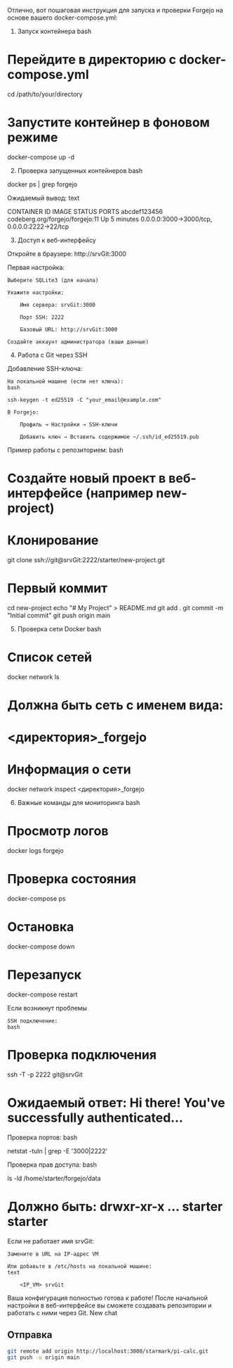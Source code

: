 Отлично, вот пошаговая инструкция для запуска и проверки Forgejo на основе вашего docker-compose.yml:
1. Запуск контейнера
bash

# Перейдите в директорию с docker-compose.yml
cd /path/to/your/directory

# Запустите контейнер в фоновом режиме
docker-compose up -d

2. Проверка запущенных контейнеров
bash

docker ps | grep forgejo

Ожидаемый вывод:
text

CONTAINER ID  IMAGE                          STATUS        PORTS
abcdef123456  codeberg.org/forgejo/forgejo:11  Up 5 minutes  0.0.0.0:3000->3000/tcp, 0.0.0.0:2222->22/tcp

3. Доступ к веб-интерфейсу

Откройте в браузере:
http://srvGit:3000

Первая настройка:

    Выберите SQLite3 (для начала)

    Укажите настройки:

        Имя сервера: srvGit:3000

        Порт SSH: 2222

        Базовый URL: http://srvGit:3000

    Создайте аккаунт администратора (ваши данные)

4. Работа с Git через SSH

Добавление SSH-ключа:

    На локальной машине (если нет ключа):
    bash

    ssh-keygen -t ed25519 -C "your_email@example.com"

    В Forgejo:

        Профиль → Настройки → SSH-ключи

        Добавить ключ → Вставить содержимое ~/.ssh/id_ed25519.pub

Пример работы с репозиторием:
bash

# Создайте новый проект в веб-интерфейсе (например new-project)

# Клонирование
git clone ssh://git@srvGit:2222/starter/new-project.git

# Первый коммит
cd new-project
echo "# My Project" > README.md
git add .
git commit -m "Initial commit"
git push origin main

5. Проверка сети Docker
bash

# Список сетей
docker network ls

# Должна быть сеть с именем вида:
# <директория>_forgejo

# Информация о сети
docker network inspect <директория>_forgejo

6. Важные команды для мониторинга
bash

# Просмотр логов
docker logs forgejo

# Проверка состояния
docker-compose ps

# Остановка
docker-compose down

# Перезапуск
docker-compose restart

Если возникнут проблемы

    SSH подключение:
    bash

# Проверка подключения
ssh -T -p 2222 git@srvGit
# Ожидаемый ответ: Hi there! You've successfully authenticated...

Проверка портов:
bash

netstat -tuln | grep -E '3000|2222'

Проверка прав доступа:
bash

ls -ld /home/starter/forgejo/data
# Должно быть: drwxr-xr-x ... starter starter

Если не работает имя srvGit:

    Замените в URL на IP-адрес VM

    Или добавьте в /etc/hosts на локальной машине:
    text

        <IP_VM> srvGit

Ваша конфигурация полностью готова к работе! После начальной настройки в веб-интерфейсе вы сможете создавать репозитории и работать с ними через Git.
New chat

## Отправка
```bash
git remote add origin http://localhost:3000/starmark/pi-calc.git
git push -u origin main
```
